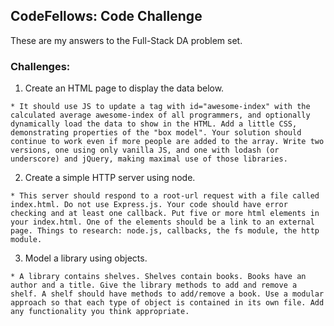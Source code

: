 ## CodeFellows: Code Challenge

These are my answers to the Full-Stack DA problem set.

### Challenges:

  1. Create an HTML page to display the data below.

    * It should use JS to update a tag with id="awesome-index" with the calculated average awesome-index of all programmers, and optionally dynamically load the data to show in the HTML. Add a little CSS, demonstrating properties of the "box model". Your solution should continue to work even if more people are added to the array. Write two versions, one using only vanilla JS, and one with lodash (or underscore) and jQuery, making maximal use of those libraries.

  2. Create a simple HTTP server using node.

    * This server should respond to a root-url request with a file called index.html. Do not use Express.js. Your code should have error checking and at least one callback. Put five or more html elements in your index.html. One of the elements should be a link to an external page. Things to research: node.js, callbacks, the fs module, the http module.

  3. Model a library using objects.

    * A library contains shelves. Shelves contain books. Books have an author and a title. Give the library methods to add and remove a shelf. A shelf should have methods to add/remove a book. Use a modular approach so that each type of object is contained in its own file. Add any functionality you think appropriate.
